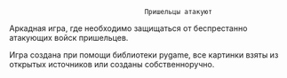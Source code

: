                                       Пришельцы атакуют

Аркадная игра, где необходимо защищаться от беспрестанно атакующих войск пришельцев.

Игра создана при помощи библиотеки pygame, все картинки взяты из открытых источников или созданы собственноручно.

